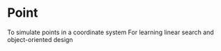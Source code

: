 # Point
To simulate points in a coordinate system
For learning linear search and object-oriented design
